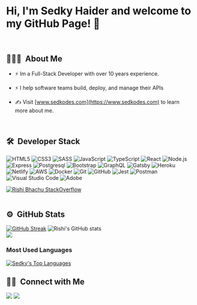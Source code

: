 # Hi, I'm Sedky Haider and welcome to my GitHub Page! 👋
<br/>

## 👨🏻‍💻 &nbsp;About Me&nbsp;
- ⚡ Im a Full-Stack Developer with over 10 years experience.
- ⚡ I help software teams build, deploy, and manage their APIs

- ✍️ Visit [www.sedkodes.com](https://www.sedkodes.com) to learn more about me.
<br/>

## 🛠 &nbsp;Developer Stack&nbsp;&nbsp;
![HTML5](https://img.shields.io/badge/-HTML5-333333?style=flat&logo=HTML5)
![CSS3](https://img.shields.io/badge/-CSS3-333333?style=flat&logo=CSS3&logoColor=1572B6)
![SASS](https://img.shields.io/badge/-SASS-333333?style=flat&logo=SASS&logoColor=CD6799)
![JavaScript](https://img.shields.io/badge/-JavaScript-333333?style=flat&logo=javascript)
![TypeScript](https://img.shields.io/badge/-TypeScript-333333?style=flat&logo=typescript)
![React](https://img.shields.io/badge/-React-333333?style=flat&logo=react)
![Node.js](https://img.shields.io/badge/-Node.js-05122A?style=flat&logo=node.js)
![Express](https://img.shields.io/badge/-Express-333333?style=flat&logo=express)
![Postgresql](https://img.shields.io/badge/-PostgreSQL-333333?style=flat&logo=postgresql&logoColor=FFFFFF)
![Bootstrap](https://img.shields.io/badge/-Bootstrap-333333?style=flat&logo=bootstrap)
![GraphQL](https://img.shields.io/badge/-GraphQL-333333?style=flat&logo=graphql)
![Gatsby](https://img.shields.io/badge/-Gatsby-333333?style=flat&logo=gatsby)
![Heroku](https://img.shields.io/badge/-Heroku-333333?style=flat&logo=heroku)
![Netlify](https://img.shields.io/badge/-Netlify-333333?style=flat&logo=netlify)
![AWS](https://img.shields.io/badge/-AWS-333333?style=flat&logo=amazon-aws)
![Docker](https://img.shields.io/badge/-Docker-333333?style=flat&logo=docker)
![Git](https://img.shields.io/badge/-Git-333333?style=flat&logo=git)
![GitHub](https://img.shields.io/badge/-GitHub-333333?style=flat&logo=github)
![Jest](https://img.shields.io/badge/-Jest-333333?style=flat&logo=jest)
![Postman](https://img.shields.io/badge/-Postman-333333?style=flat&logo=postman)
![Visual Studio Code](https://img.shields.io/badge/-VS%20Code-05122A?style=flat&logo=visual-studio-code&logoColor=007ACC)
![Adobe](https://img.shields.io/badge/-Adobe-333333?style=flat&logo=adobe)
<!--
![Enzyme](https://img.shields.io/badge/-Enzyme-333333?style=flat&logo=enzyme)
![Rest](https://img.shields.io/badge/-REST-333333?style=flat&logo=rest)
![Restful](https://img.shields.io/badge/-RESTful-333333?style=flat&logo=restful)
![API](https://img.shields.io/badge/-API-333333?style=flat&logo=api)
![API](https://img.shields.io/badge/-API-333333?style=flat&logo=rest-api)
![SQL](https://img.shields.io/badge/-SQL-333333?style=flat&logo=sql)
-->

[![Rishi Bhachu StackOverflow](https://stackoverflow-badge.vercel.app/?userID=13364898)](https://stackoverflow.com/users/13364898/sedky-abou-shamalah)
<br/><br/>

## ⚙️ &nbsp;GitHub Stats&nbsp;&nbsp;
[![GitHub Streak](https://github-readme-streak-stats.herokuapp.com/?user=sedkis&theme=nightowl)](https://git.io/streak-stats)
![Rishi's GitHub stats](https://github-readme-stats.vercel.app/api?username=sedkis&theme=nightowl&show_icons=true)
<br/>
<a href="https://github.com/Meghna-DAS/github-profile-views-counter">
  <img src="https://komarev.com/ghpvc/?username=sedkis">
</a>

### Most Used Languages&nbsp;&nbsp;
<a href="https://github.com/SubhamRaoniar28/github-readme-stats"><img alt="Sedky's Top Languages" src="https://github-readme-stats.vercel.app/api/top-langs/?username=sedkis&langs_count=8&count_private=true&layout=compact&theme=react&hide_border=true&bg_color=0D1117" /></a>

## 🤝🏻 &nbsp;Connect with Me&nbsp;&nbsp;
<a target="_blank" title="https://www.sedkodes.com" href="https://www.sedkodes.com"><img src="https://img.shields.io/badge/-Sedkodes%20Blog-000000?style=flat&logo=Blogger&logoColor=white"/></a>
<a target="_blank" title="https://www.linkedin.com/in/sedky" href="https://www.linkedin.com/in/sedky"><img src="https://img.shields.io/badge/-Sedky&nbsp;Shamalah-0077B5?style=flat&logo=Linkedin&logoColor=white"/></a>
